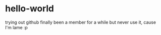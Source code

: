 # hello-world
trying out github finally
been a member for a while but never use it, cause I'm lame :p
